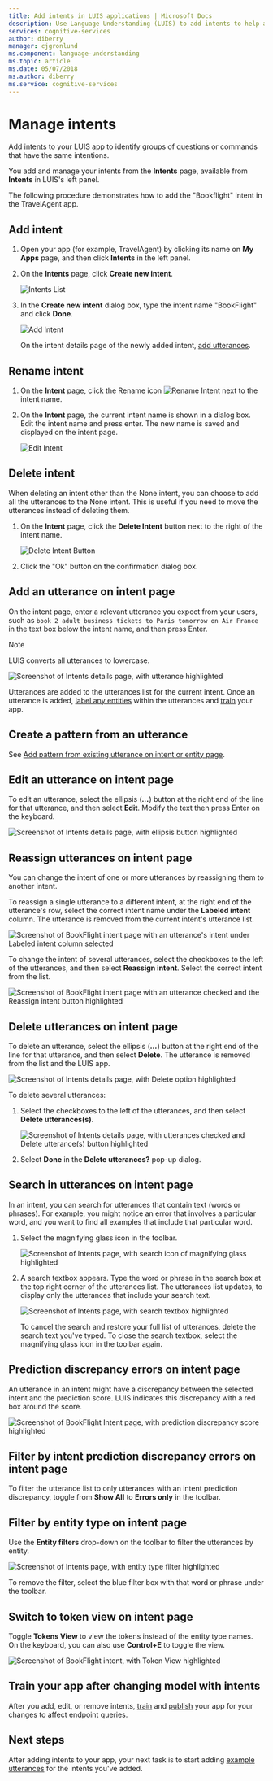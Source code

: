 ```yaml
---
title: Add intents in LUIS applications | Microsoft Docs
description: Use Language Understanding (LUIS) to add intents to help apps understand user requests and react to them properly.
services: cognitive-services
author: diberry
manager: cjgronlund
ms.component: language-understanding
ms.topic: article
ms.date: 05/07/2018
ms.author: diberry
ms.service: cognitive-services
---
```


# Manage intents 
Add [intents](luis-concept-intent.md) to your LUIS app to identify groups of questions or commands that have the same intentions. 

You add and manage your intents from the **Intents** page, available from **Intents** in LUIS's left panel. 

The following procedure demonstrates how to add the "Bookflight" intent in the TravelAgent app.

## Add intent

1. Open your app (for example, TravelAgent) by clicking its name on **My Apps** page, and then click **Intents** in the left panel. 
2. On the **Intents** page, click **Create new intent**.

    ![Intents List](./media/luis-how-to-add-intents/IntentsList.png)
3. In the **Create new intent** dialog box, type the intent name "BookFlight" and click **Done**.

    ![Add Intent](./media/luis-how-to-add-intents/Addintent-dialogbox.png)

    On the intent details page of the newly added intent, [add utterances](#add-an-utterance-on-intent-page).

## Rename intent

1. On the **Intent** page, click the Rename icon ![Rename Intent](./media/luis-how-to-add-intents/Rename-Intent-btn.png) next to the intent name. 

2. On the **Intent** page, the current intent name is shown in a dialog box. Edit the intent name and press enter. The new name is saved and displayed on the intent page.

    ![Edit Intent](./media/luis-how-to-add-intents/EditIntent-dialogbox.png)

## Delete intent
When deleting an intent other than the None intent, you can choose to add all the utterances to the None intent. This is useful if you need to move the utterances instead of deleting them.   

1. On the **Intent** page, click the **Delete Intent** button next to the right of the intent name. 

    ![Delete Intent Button](./media/luis-how-to-add-intents/DeleteIntent.png)

2. Click the "Ok" button on the confirmation dialog box.

<!--
    TBD: waiting for confirmation about which delete dialog is going to be in //BUILD

    ![Delete Intent Dialog](./media/luis-how-to-add-intents/DeleteIntent-Confirmation.png)
-->


## Add an utterance on intent page

On the intent page, enter a relevant utterance you expect from your users, such as `book 2 adult business tickets to Paris tomorrow on Air France` in the text box below the intent name, and then press Enter. 
 
>[!NOTE]
>LUIS converts all utterances to lowercase.

![Screenshot of Intents details page, with utterance highlighted](./media/luis-how-to-add-intents/add-new-utterance-to-intent.png) 

Utterances are added to the utterances list for the current intent. Once an utterance is added, [label any entities](luis-how-to-add-example-utterances.md) within the utterances and [train](luis-how-to-train.md) your app. 

## Create a pattern from an utterance
See [Add pattern from existing utterance on intent or entity page](luis-how-to-model-intent-pattern.md#add-pattern-from-existing-utterance-on-intent-or-entity-page).

## Edit an utterance on intent page

To edit an utterance, select the ellipsis (***...***) button at the right end of the line for that utterance, and then select **Edit**. Modify the text then press Enter on the keyboard.

![Screenshot of Intents details page, with ellipsis button highlighted](./media/luis-how-to-add-intents/edit-utterance.png) 

## Reassign utterances on intent page
You can change the intent of one or more utterances by reassigning them to another intent. 

To reassign a single utterance to a different intent, at the right end of the utterance's row, select the correct intent name under the **Labeled intent** column. The utterance is removed from the current intent's utterance list. 

![Screenshot of BookFlight intent page with an utterance's intent under Labeled intent column selected](./media/luis-how-to-add-intents/reassign-1-utterance.png)

To change the intent of several utterances, select the checkboxes to the left of the utterances, and then select **Reassign intent**. Select the correct intent from the list.

![Screenshot of BookFlight intent page with an utterance checked and the Reassign intent button highlighted](./media/luis-how-to-add-intents/delete-several-utterances.png) 

## Delete utterances on intent page

To delete an utterance, select the ellipsis (***...***) button at the right end of the line for that utterance, and then select **Delete**. The utterance is removed from the list and the LUIS app.

![Screenshot of Intents details page, with Delete option highlighted](./media/luis-how-to-add-intents/delete-utterance-ddl.png)

To delete several utterances:

1. Select the checkboxes to the left of the utterances, and then select **Delete utterances(s)**. 

    ![Screenshot of Intents details page, with utterances checked and Delete utterance(s) button highlighted](./media/luis-how-to-add-intents/delete-several-utterances.png)

2. Select **Done** in the **Delete utterances?** pop-up dialog.

## Search in utterances on intent page
In an intent, you can search for utterances that contain text (words or phrases). For example, you might notice an error that involves a particular word, and you want to find all examples that include that particular word. 

1. Select the magnifying glass icon in the toolbar.

    ![Screenshot of Intents page, with search icon of magnifying glass highlighted](./media/luis-how-to-add-intents/magnifying-glass.png)

2. A search textbox appears. Type the word or phrase in the search box at the top right corner of the utterances list. The utterances list updates, to display only the utterances that include your search text. 

    ![Screenshot of Intents page, with search textbox highlighted](./media/luis-how-to-add-intents/search-textbox.png)

    To cancel the search and restore your full list of utterances, delete the search text you've typed. To close the search textbox, select the magnifying glass icon in the toolbar again.

## Prediction discrepancy errors on intent page
An utterance in an intent might have a discrepancy between the selected intent and the prediction score. LUIS indicates this discrepancy with a red box around the score. 

![Screenshot of BookFlight Intent page, with prediction discrepancy score highlighted](./media/luis-how-to-add-intents/score-discrepancy.png) 

## Filter by intent prediction discrepancy errors on intent page
To filter the utterance list to only utterances with an intent prediction discrepancy, toggle from **Show All** to **Errors only** in the toolbar. 

## Filter by entity type on intent page
Use the **Entity filters** drop-down on the toolbar to filter the utterances by entity. 

![Screenshot of Intents page, with entity type filter highlighted](./media/luis-how-to-add-intents/filter-by-entities.png) 

To remove the filter, select the blue filter box with that word or phrase under the toolbar.  
<!-- TBD: waiting for ux fix - bug in ux of prebuit entity number -- when filtering by it, it doesn't show the list -->

## Switch to token view on intent page
Toggle **Tokens View** to view the tokens instead of the entity type names. On the keyboard, you can also use **Control+E** to toggle the view. 

![Screenshot of BookFlight intent, with Token View highlighted](./media/luis-how-to-add-intents/toggle-tokens-view.png)

## Train your app after changing model with intents
After you add, edit, or remove intents, [train](luis-how-to-train.md) and [publish](luis-how-to-publish-app.md) your app for your changes to affect endpoint queries. 

## Next steps

After adding intents to your app, your next task is to start adding [example utterances](luis-how-to-add-example-utterances.md) for the intents you've added. 
